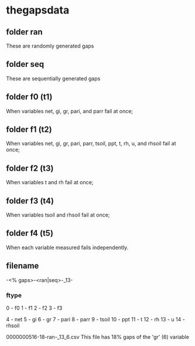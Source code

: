 # thegapsdata

## folder ran
These are randomly generated gaps

## folder seq
These are sequentially generated gaps

## folder f0 (t1)
When variables net, gi, gr, pari, and parr fail at once;

## folder f1 (t2)
When variables net, gi, gr, pari, parr, tsoil, ppt, t, rh, u, and rhsoil fail at once;

## folder f2 (t3)
When variables t and rh fail at once;

## folder f3 (t4)
When variables tsoil and rhsoil fail at once;

## folder f4 (t5)
When each variable measured fails independently.

## filename
<number>-<% gaps>-<ran|seq>-_13-<ftype>

### ftype
0 - f0
1 - f1
2 - f2
3 - f3

4 - net
5 - gi
6 - gr
7 - pari
8 - parr
9 - tsoil
10 - ppt
11 - t
12 - rh
13 - u
14 - rhsoil

0000000516-18-ran-_13_6.csv
This file has 18% gaps of the 'gr' (6) variable
